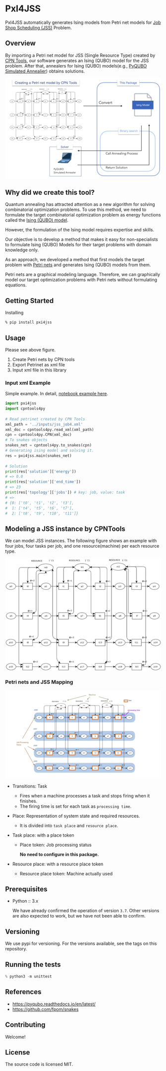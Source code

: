 # PxI4JSS

PxI4JSS automatically generates Ising models from Petri net models for [Job Shop Scheduling (JSS)](https://en.wikipedia.org/wiki/Job-shop_scheduling) Problem.

## Overview

By importing a Petri net model for JSS (Single Resource Type) created by [CPN Tools](https://cpntools.org/), our software generates an Ising (QUBO) model for the JSS problem.
After that, annealers for Ising (QUBO) models(e.g., [PyQUBO Simulated Annealier](https://pyqubo.readthedocs.io/en/latest/)) obtains solutions.

![job4_exp](/images/job4_exp.jpg)

## Why did we create this tool?

Quantum annealing has attracted attention as a new algorithm for solving combinatorial optimization problems. To use this method, we need to formulate the target combinatorial optimization problem as energy functions called the [Ising (QUBO) model](https://en.wikipedia.org/wiki/Ising_model).

However, the formulation of the Ising model requires expertise and skills.

Our objective is to develop a method that makes it easy for non-specialists to formulate Ising (QUBO) Models for their target problems with domain knowledge only.

As an approach, we developed a method that first models the target problem with [Petri nets](https://en.wikipedia.org/wiki/Petri_net) and generates Ising (QUBO) models from them.

Petri nets are a graphical modeling language. Therefore, we can graphically model our target optimization problems with Petri nets without formulating equations.

## Getting Started

Installing

```zsh
% pip install pxi4jss
```

## Usage

Please see above figure.

1. Create Petri nets by CPN tools
2. Export Petrinet as xml file
3. Input xml file in this library

### Input xml Example

Simple example. In detail, [notebook example here](https://github.com/kanekou/PxI4JSS/blob/main/example/example.ipynb).

```python
import pxi4jss
import cpntools4py

# Read petrinet created by CPN Tools
xml_path = '../inputs/jss_job4.xml'
xml_doc = cpntools4py.read_xml(xml_path)
cpn = cpntools4py.CPN(xml_doc)
# To snakes objects
snakes_net = cpntools4py.to_snakes(cpn)
# Generating ising model and solving it.
res = pxi4jss.main(snakes_net)

# Solution
print(res['solution']['energy'])
# => 0.0
print(res['solution']['end_time'])
# => 23
print(res['topology']['jobs']) # key: job, value: task
# =>
# {0: ['t0', 't1', 't2', 't3'],
#  1: ['t4', 't5', 't6', 't7'],
#  2: ['t8', 't9', 't10', 't11']}
```

## Modeling a JSS instance by CPNTools

We can model JSS instances.
The following figure shows an example with four jobs, four tasks per job, and one resource(machine) per each resource type.

![jss_job4](/images/jss_job4.jpg)

### Petri nets and JSS Mapping

![jss_job4_colored](/images/jss_job4_colored.jpg)

- Transitions: Task

  - Fires when a machine processes a task and stops firing when it finishes.
  - The firing time is set for each task as `processing time`.

- Place: Representation of system state and required resources.

  - It is divided into `task place` and `resource place`.

- Task place: with a place token

  - Place token: Job processing status

    **No need to configure in this package.**

- Resource place: with a resource place token

  - Resource place token: Machine actually used

## Prerequisites

- Python :: 3.x

  We have already confirmed the operation of version `3.7`.
  Other versions are also expected to work, but we have not been able to confirm.

## Versioning

We use pypi for versioning. For the versions available, see the tags on this repository.

## Running the tests

```python
% python3 -m unittest
```

## References

- https://pyqubo.readthedocs.io/en/latest/
- https://github.com/fpom/snakes

## Contributing

Welcome!

## License

The source code is licensed MIT.
